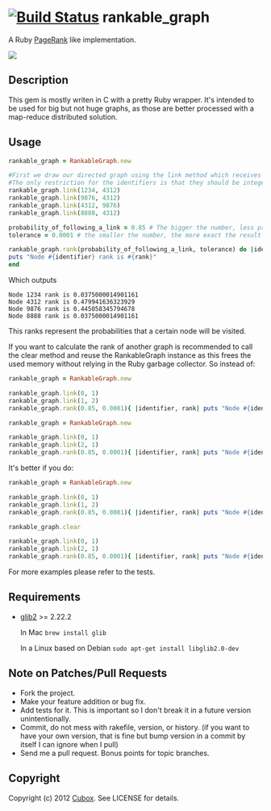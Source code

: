 [![Build Status](https://secure.travis-ci.org/cubox/rankable_graph.png?branch=master)](http://travis-ci.org/cubox/rankable_graph)
rankable_graph
==============

A Ruby [PageRank](http://en.wikipedia.org/wiki/PageRank) like implementation.

[![](http://upload.wikimedia.org/wikipedia/commons/thumb/f/fb/PageRanks-Example.svg/596px-PageRanks-Example.svg.png)](http://en.wikipedia.org/wiki/PageRank)

Description
-----------

This gem is mostly writen in C with a pretty Ruby wrapper.
It's intended to be used for big but not huge graphs, as 
those are better processed with a map-reduce distributed solution.

Usage
-----

```ruby
rankable_graph = RankableGraph.new

#First we draw our directed graph using the link method which receives as parameters two identifiers.   
#The only restriction for the identifiers is that they should be integers.
rankable_graph.link(1234, 4312)
rankable_graph.link(9876, 4312)
rankable_graph.link(4312, 9876)
rankable_graph.link(8888, 4312)

probability_of_following_a_link = 0.85 # The bigger the number, less probability we have to teleport to some random link
tolerance = 0.0001 # the smaller the number, the more exact the result will be but more CPU cycles will be needed

rankable_graph.rank(probability_of_following_a_link, tolerance) do |identifier, rank|
puts "Node #{identifier} rank is #{rank}"
end
```

Which outputs

    Node 1234 rank is 0.0375000014901161
    Node 4312 rank is 0.479941636323929
    Node 9876 rank is 0.445058345794678
    Node 8888 rank is 0.0375000014901161

This ranks represent the probabilities that a certain node will be visited.

If you want to calculate the rank of another graph is recommended to call the clear method and reuse the RankableGraph instance as this frees the used memory without relying in the Ruby garbage collector.
So instead of:

```ruby
rankable_graph = RankableGraph.new

rankable_graph.link(0, 1)
rankable_graph.link(1, 2)
rankable_graph.rank(0.85, 0.0001){ |identifier, rank| puts "Node #{identifier} rank for graph1 is #{rank}" }

rankable_graph = RankableGraph.new

rankable_graph.link(0, 1)
rankable_graph.link(2, 1)
rankable_graph.rank(0.85, 0.0001){ |identifier, rank| puts "Node #{identifier} rank for graph2 is #{rank}" }
```

It's better if you do:

```ruby
rankable_graph = RankableGraph.new

rankable_graph.link(0, 1)
rankable_graph.link(1, 2)
rankable_graph.rank(0.85, 0.0001){ |identifier, rank| puts "Node #{identifier} rank for graph1 is #{rank}" }

rankable_graph.clear

rankable_graph.link(0, 1)
rankable_graph.link(2, 1)
rankable_graph.rank(0.85, 0.0001){ |identifier, rank| puts "Node #{identifier} rank for graph2 is #{rank}" }
```

For more examples please refer to the tests.

Requirements
------------

* [glib2](http://library.gnome.org/devel/glib/2.22/) >= 2.22.2
    
    In Mac `brew install glib`

    In a Linux based on Debian `sudo apt-get install libglib2.0-dev`

Note on Patches/Pull Requests
-----------------------------

* Fork the project.
* Make your feature addition or bug fix.
* Add tests for it. This is important so I don't break it in a
  future version unintentionally.
* Commit, do not mess with rakefile, version, or history.
  (if you want to have your own version, that is fine but bump version in a commit by itself I can ignore when I pull)
* Send me a pull request. Bonus points for topic branches.

Copyright
---------

Copyright (c) 2012 [Cubox](http://cuboxlabs.com). See LICENSE for details.
